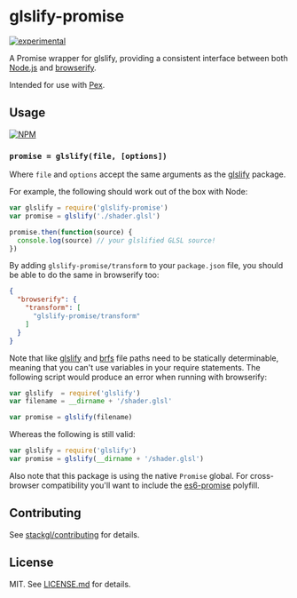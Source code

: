 # glslify-promise

[![experimental](http://badges.github.io/stability-badges/dist/experimental.svg)](http://github.com/badges/stability-badges)

A Promise wrapper for glslify, providing a consistent interface between both [Node.js](http://nodejs.org/) and
[browserify](http://browserify.org/).

Intended for use with [Pex](http://github.com/vorg/pex).

## Usage

[![NPM](https://nodei.co/npm/glslify-promise.png)](https://nodei.co/npm/glslify-promise/)

### `promise = glslify(file, [options])`

Where `file` and `options` accept the same arguments as
the [glslify](http://github.com/stackgl/glslify) package.

For example, the following should work out of the box with Node:

``` javascript
var glslify = require('glslify-promise')
var promise = glslify('./shader.glsl')

promise.then(function(source) {
  console.log(source) // your glslified GLSL source!
})
```

By adding `glslify-promise/transform` to your `package.json`
file, you should be able to do the same in browserify too:

``` json
{
  "browserify": {
    "transform": [
      "glslify-promise/transform"
    ]
  }
}
```

Note that like [glslify](http://github.com/stackgl/glslify)
and [brfs](http://github.com/substack/brfs) file paths need
to be statically determinable, meaning that you can't use
variables in your require statements. The
following script would produce an error when running with
browserify:

``` javascript
var glslify  = require('glslify')
var filename = __dirname + '/shader.glsl'

var promise = glslify(filename)
```

Whereas the following is still valid:

``` javascript
var glslify = require('glslify')
var promise = glslify(__dirname + '/shader.glsl')
```

Also note that this package is using the native `Promise` global.
For cross-browser compatibility you'll want to include the
[es6-promise](http://ghub.io/es6-promise) polyfill.

## Contributing

See [stackgl/contributing](https://github.com/stackgl/contributing) for details.

## License

MIT. See [LICENSE.md](http://github.com/stackgl/glslify-promise/blob/master/LICENSE.md) for details.

